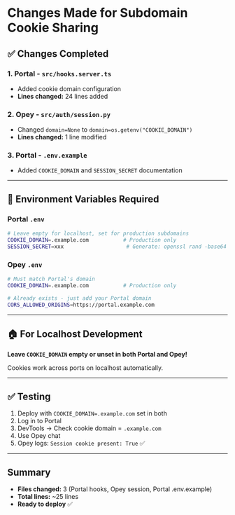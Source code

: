 # Changes Made for Subdomain Cookie Sharing

## ✅ Changes Completed

### 1. Portal - `src/hooks.server.ts`
- Added cookie domain configuration
- **Lines changed:** 24 lines added

### 2. Opey - `src/auth/session.py` 
- Changed `domain=None` to `domain=os.getenv("COOKIE_DOMAIN")`
- **Lines changed:** 1 line modified

### 3. Portal - `.env.example`
- Added `COOKIE_DOMAIN` and `SESSION_SECRET` documentation

---

## 📝 Environment Variables Required

### Portal `.env`
```bash
# Leave empty for localhost, set for production subdomains
COOKIE_DOMAIN=.example.com           # Production only
SESSION_SECRET=xxx                    # Generate: openssl rand -base64 32
```

### Opey `.env`
```bash
# Must match Portal's domain
COOKIE_DOMAIN=.example.com           # Production only

# Already exists - just add your Portal domain
CORS_ALLOWED_ORIGINS=https://portal.example.com
```

---

## 🏠 For Localhost Development

**Leave `COOKIE_DOMAIN` empty or unset in both Portal and Opey!**

Cookies work across ports on localhost automatically.

---

## ✅ Testing

1. Deploy with `COOKIE_DOMAIN=.example.com` set in both
2. Log in to Portal
3. DevTools → Check cookie domain = `.example.com`
4. Use Opey chat
5. Opey logs: `Session cookie present: True` ✅

---

## Summary

- **Files changed:** 3 (Portal hooks, Opey session, Portal .env.example)
- **Total lines:** ~25 lines
- **Ready to deploy** ✅

